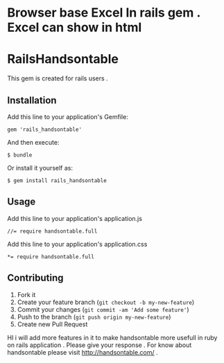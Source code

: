 # Browser base Excel In rails gem . Excel can show in html

# RailsHandsontable

This gem is created for rails users .

## Installation

Add this line to your application's Gemfile:

    gem 'rails_handsontable'

And then execute:

    $ bundle

Or install it yourself as:

    $ gem install rails_handsontable

## Usage

Add this line to your application's application.js

    //= require handsontable.full
    
Add this line to your application's application.css

    *= require handsontable.full

## Contributing

1. Fork it
2. Create your feature branch (`git checkout -b my-new-feature`)
3. Commit your changes (`git commit -am 'Add some feature'`)
4. Push to the branch (`git push origin my-new-feature`)
5. Create new Pull Request


HI i will add more features in it to make handsontable more usefull in ruby on rails application .
Please give your response .
For know about handsontable please visit http://handsontable.com/ .
